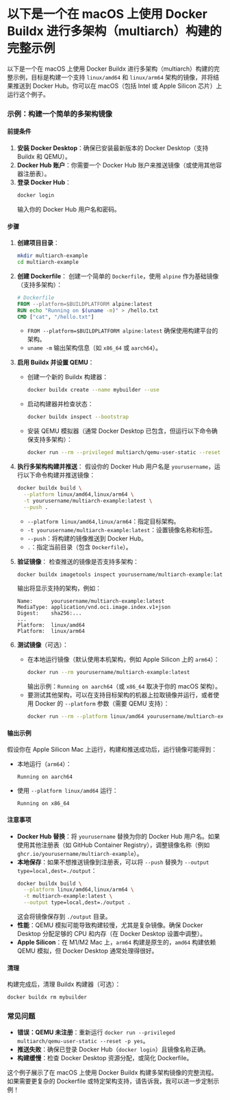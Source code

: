 # 以下是一个在 macOS 上使用 Docker Buildx 进行多架构（multiarch）构建的完整示例

以下是一个在 macOS 上使用 Docker Buildx 进行多架构（multiarch）构建的完整示例，目标是构建一个支持 `linux/amd64` 和 `linux/arm64` 架构的镜像，并将结果推送到 Docker Hub。你可以在 macOS（包括 Intel 或 Apple Silicon 芯片）上运行这个例子。

### 示例：构建一个简单的多架构镜像

#### 前提条件
1. **安装 Docker Desktop**：确保已安装最新版本的 Docker Desktop（支持 Buildx 和 QEMU）。
2. **Docker Hub 账户**：你需要一个 Docker Hub 账户来推送镜像（或使用其他容器注册表）。
3. **登录 Docker Hub**：
   ```bash
   docker login
   ```
   输入你的 Docker Hub 用户名和密码。

#### 步骤

1. **创建项目目录**：
   ```bash
   mkdir multiarch-example
   cd multiarch-example
   ```

2. **创建 Dockerfile**：
   创建一个简单的 `Dockerfile`，使用 `alpine` 作为基础镜像（支持多架构）：
   ```Dockerfile
   # Dockerfile
   FROM --platform=$BUILDPLATFORM alpine:latest
   RUN echo "Running on $(uname -m)" > /hello.txt
   CMD ["cat", "/hello.txt"]
   ```
    - `FROM --platform=$BUILDPLATFORM alpine:latest` 确保使用构建平台的架构。
    - `uname -m` 输出架构信息（如 `x86_64` 或 `aarch64`）。

3. **启用 Buildx 并设置 QEMU**：
    - 创建一个新的 Buildx 构建器：
      ```bash
      docker buildx create --name mybuilder --use
      ```
    - 启动构建器并检查状态：
      ```bash
      docker buildx inspect --bootstrap
      ```
    - 安装 QEMU 模拟器（通常 Docker Desktop 已包含，但运行以下命令确保支持多架构）：
      ```bash
      docker run --rm --privileged multiarch/qemu-user-static --reset -p yes
      ```

4. **执行多架构构建并推送**：
   假设你的 Docker Hub 用户名是 `yourusername`，运行以下命令构建并推送镜像：
   ```bash
   docker buildx build \
     --platform linux/amd64,linux/arm64 \
     -t yourusername/multiarch-example:latest \
     --push .
   ```
    - `--platform linux/amd64,linux/arm64`：指定目标架构。
    - `-t yourusername/multiarch-example:latest`：设置镜像名称和标签。
    - `--push`：将构建的镜像推送到 Docker Hub。
    - `.`：指定当前目录（包含 `Dockerfile`）。

5. **验证镜像**：
   检查推送的镜像是否支持多架构：
   ```bash
   docker buildx imagetools inspect yourusername/multiarch-example:latest
   ```
   输出将显示支持的架构，例如：
   ```
   Name:      yourusername/multiarch-example:latest
   MediaType: application/vnd.oci.image.index.v1+json
   Digest:    sha256:...
   ...
   Platform:  linux/amd64
   Platform:  linux/arm64
   ```

6. **测试镜像**（可选）：
    - 在本地运行镜像（默认使用本机架构，例如 Apple Silicon 上的 `arm64`）：
      ```bash
      docker run --rm yourusername/multiarch-example:latest
      ```
      输出示例：`Running on aarch64`（或 `x86_64` 取决于你的 macOS 架构）。
    - 要测试其他架构，可以在支持目标架构的机器上拉取镜像并运行，或者使用 Docker 的 `--platform` 参数（需要 QEMU 支持）：
      ```bash
      docker run --rm --platform linux/amd64 yourusername/multiarch-example:latest
      ```

#### 输出示例
假设你在 Apple Silicon Mac 上运行，构建和推送成功后，运行镜像可能得到：
- 本地运行（`arm64`）：
  ```
  Running on aarch64
  ```
- 使用 `--platform linux/amd64` 运行：
  ```
  Running on x86_64
  ```

#### 注意事项
- **Docker Hub 替换**：将 `yourusername` 替换为你的 Docker Hub 用户名。如果使用其他注册表（如 GitHub Container Registry），调整镜像名称（例如 `ghcr.io/yourusername/multiarch-example`）。
- **本地保存**：如果不想推送镜像到注册表，可以将 `--push` 替换为 `--output type=local,dest=./output`：
  ```bash
  docker buildx build \
    --platform linux/amd64,linux/arm64 \
    -t multiarch-example:latest \
    --output type=local,dest=./output .
  ```
  这会将镜像保存到 `./output` 目录。
- **性能**：QEMU 模拟可能导致构建较慢，尤其是复杂镜像。确保 Docker Desktop 分配足够的 CPU 和内存（在 Docker Desktop 设置中调整）。
- **Apple Silicon**：在 M1/M2 Mac 上，`arm64` 构建是原生的，`amd64` 构建依赖 QEMU 模拟，但 Docker Desktop 通常处理得很好。

#### 清理
构建完成后，清理 Buildx 构建器（可选）：
```bash
docker buildx rm mybuilder
```

### 常见问题
- **错误：QEMU 未注册**：重新运行 `docker run --privileged multiarch/qemu-user-static --reset -p yes`。
- **推送失败**：确保已登录 Docker Hub（`docker login`）且镜像名称正确。
- **构建缓慢**：检查 Docker Desktop 资源分配，或简化 Dockerfile。

这个例子展示了在 macOS 上使用 Docker Buildx 构建多架构镜像的完整流程。如果需要更复杂的 Dockerfile 或特定架构支持，请告诉我，我可以进一步定制示例！